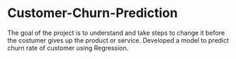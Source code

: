 # Customer-Churn-Prediction
The goal of the project is to understand and take steps to change it before the costumer gives up the product or service. 
Developed a model to predict churn rate of customer using Regression.
